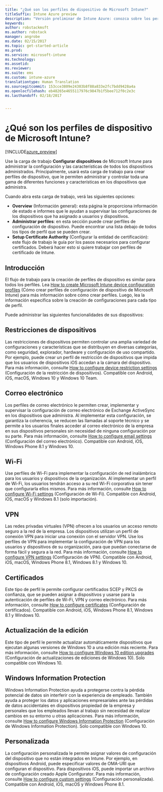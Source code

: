 ```yaml
---
title: "¿Qué son los perfiles de dispositivo de Microsoft Intune?"
titleSuffix: Intune Azure preview
description: "Versión preliminar de Intune Azure: conozca sobre los perfiles de dispositivo de Intune y cómo pueden ayudarle a administrar y proteger los dispositivos de su empresa."
keywords: 
author: robstackmsft
ms.author: robstack
manager: angrobe
ms.date: 02/15/2017
ms.topic: get-started-article
ms.prod: 
ms.service: microsoft-intune
ms.technology: 
ms.assetid: 
ms.reviewer: 
ms.suite: ems
ms.custom: intune-azure
translationtype: Human Translation
ms.sourcegitcommit: 153cce3809e24303b8f88a833e2fc7bdd9428a4a
ms.openlocfilehash: eb48265e4655117976c9847b1f5bee712f0c2e3c
ms.lasthandoff: 02/18/2017


---
```


# <a name="what-are-microsoft-intune-device-profiles"></a>¿Qué son los perfiles de dispositivo de Microsoft Intune?

[!INCLUDE[azure_preview](../includes/azure_preview.md)]

Use la carga de trabajo **Configurar dispositivos** de Microsoft Intune para administrar la configuración y las características de todos los dispositivos administrados. Principalmente, usará esta carga de trabajo para crear perfiles de dispositivo, que le permiten administrar y controlar toda una gama de diferentes funciones y características en los dispositivos que administra.

Cuando abra esta carga de trabajo, verá las siguientes opciones:

- **Overview** (Información general): esta página le proporciona información de estado e informes que le ayudan a supervisar las configuraciones de los dispositivos que ha asignado a usuarios y dispositivos.
- **Administrar perfiles**: en esta sección puede crear perfiles de configuración de dispositivo. Puede encontrar una lista debajo de todos los tipos de perfil que se pueden crear.
- **Setup Certificate Authority** (Configurar la entidad de certificación): este flujo de trabajo le guía por los pasos necesarios para configurar certificados. Deberá hacer esto si quiere trabajar con perfiles de certificado de Intune.

## <a name="getting-started"></a>Introducción

El flujo de trabajo para la creación de perfiles de dispositivo es similar para todos los perfiles. Lea [How to create Microsoft Intune device configuration profiles](/intune-azure/configure-devices/how-to-create-device-profiles) (Cómo crear perfiles de configuración de dispositivo de Microsoft Intune) para más información sobre cómo crear perfiles. Luego, lea la información específica sobre la creación de configuraciones para cada tipo de perfil.

Puede administrar las siguientes funcionalidades de sus dispositivos:

## <a name="device-restrictions"></a>Restricciones de dispositivos
Las restricciones de dispositivos permiten controlar una amplia variedad de configuraciones y características que se distribuyen en diversas categorías, como seguridad, explorador, hardware y configuración de uso compartido. Por ejemplo, puede crear un perfil de restricción de dispositivos que impida que los usuarios de dispositivos iOS accedan a la cámara del dispositivo.
Para más información, consulte [How to configure device restriction settings](how-to-configure-device-restrictions.md) (Configuración de la restricción de dispositivos). Compatible con Android, iOS, macOS, Windows 10 y Windows 10 Team.

## <a name="email"></a>Correo electrónico
Los perfiles de correo electrónico le permiten crear, implementar y supervisar la configuración de correo electrónico de Exchange ActiveSync en los dispositivos que administra. Al implementar esta configuración, se garantiza la coherencia, se reducen las llamadas al soporte técnico y se permite a los usuarios finales acceder al correo electrónico de la empresa en sus dispositivos personales sin necesidad de ninguna configuración por su parte.
Para más información, consulte [How to configure email settings](how-to-configure-email-settings.md) (Configuración del correo electrónico). Compatible con Android, iOS, Windows Phone 8.1 y Windows 10.

## <a name="wi-fi"></a>Wi-Fi
Use perfiles de Wi-Fi para implementar la configuración de red inalámbrica para los usuarios y dispositivos de la organización. Al implementar un perfil de Wi-Fi, los usuarios tendrán acceso a su red Wi-Fi corporativa sin tener que configurarla ellos mismos.
Para más información, consulte [How to configure Wi-Fi settings](how-to-configure-wi-fi-settings.md) (Configuración de Wi-Fi). Compatible con Android, iOS, macOS y Windows 8.1 (solo importación).

## <a name="vpn"></a>VPN
Las redes privadas virtuales (VPN) ofrecen a los usuarios un acceso remoto seguro a la red de la empresa. Los dispositivos utilizan un perfil de conexión VPN para iniciar una conexión con el servidor VPN. Use los perfiles de VPN para implementar la configuración de VPN para los usuarios y dispositivos de su organización, para que puedan conectarse de forma fácil y segura a la red.
Para más información, consulte [How to configure VPN settings](how-to-configure-vpn-settings.md) (Configuración de VPN).
Compatible con Android, iOS, macOS, Windows Phone 8.1, Windows 8.1 y Windows 10.

## <a name="certificates"></a>Certificados
Este tipo de perfil le permite configurar certificados SCEP y PKCS de confianza, que se pueden asignar a dispositivos y usarse para la autenticación de perfiles de Wi-Fi, VPN y correo electrónico.
Para más información, consulte [How to configure certificates](how-to-configure-certificates.md) (Configuración de certificados). Compatible con Android, iOS, Windows Phone 8.1, Windows 8.1 y Windows 10.

## <a name="edition-upgrade"></a>Actualización de la edición
Este tipo de perfil le permite actualizar automáticamente dispositivos que ejecutan algunas versiones de Windows 10 a una edición más reciente. Para más información, consulte [How to configure Windows 10 edition upgrades](how-to-configure-windows-10-edition-upgrade.md) (Configuración de actualizaciones de ediciones de Windows 10). Solo compatible con Windows 10.

## <a name="windows-information-protection"></a>Windows Information Protection
Windows Information Protection ayuda a protegerse contra la pérdida potencial de datos sin interferir con la experiencia de empleado. También ayuda a proteger los datos y aplicaciones empresariales ante las pérdidas de datos accidentales en dispositivos propiedad de la empresa y personales que los empleados llevan al trabajo sin necesidad de realizar cambios en su entorno u otras aplicaciones.
Para más información, consulte [How to configure Windows Information Protection](how-to-configure-windows-information-protection.md) (Configuración de Windows Information Protection). Solo compatible con Windows 10.

## <a name="custom"></a>Personalizada
La configuración personalizada le permite asignar valores de configuración del dispositivo que no están integrados en Intune. Por ejemplo, en dispositivos Android, puede especificar valores de OMA-URI que configuran el dispositivo. Para dispositivos iOS, puede importar un archivo de configuración creado Apple Configurator.
Para más información, consulte [How to configure custom settings](how-to-configure-custom-settings.md) (Configuración personalizada). Compatible con Android, iOS, macOS y Windows Phone 8.1.

